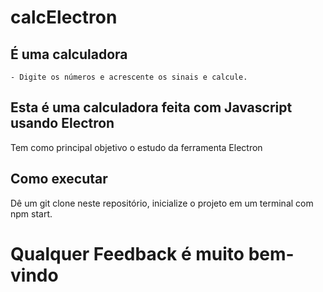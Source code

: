 # calcElectron
## É uma calculadora
    - Digite os números e acrescente os sinais e calcule.

## Esta é uma calculadora feita com Javascript usando Electron
Tem como principal objetivo o estudo da ferramenta Electron

## Como executar
Dê um git clone neste repositório, inicialize o projeto em um terminal com npm start.

# Qualquer Feedback é muito bem-vindo